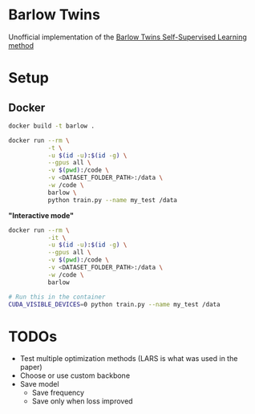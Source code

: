 # Barlow Twins

Unofficial implementation of the [Barlow Twins Self-Supervised Learning method](https://arxiv.org/abs/2103.03230)

# Setup

## Docker

```bash
docker build -t barlow .
```

```bash
docker run --rm \
           -t \
           -u $(id -u):$(id -g) \
           --gpus all \
           -v $(pwd):/code \
           -v <DATASET_FOLDER_PATH>:/data \
           -w /code \
           barlow \
           python train.py --name my_test /data
```

**"Interactive mode"**

```bash
docker run --rm \
           -it \
           -u $(id -u):$(id -g) \
           --gpus all \
           -v $(pwd):/code \
           -v <DATASET_FOLDER_PATH>:/data \
           -w /code \
           barlow

# Run this in the container
CUDA_VISIBLE_DEVICES=0 python train.py --name my_test /data
```

# TODOs

- Test multiple optimization methods (LARS is what was used in the paper)
- Choose or use custom backbone
- Save model
    - Save frequency
    - Save only when loss improved

